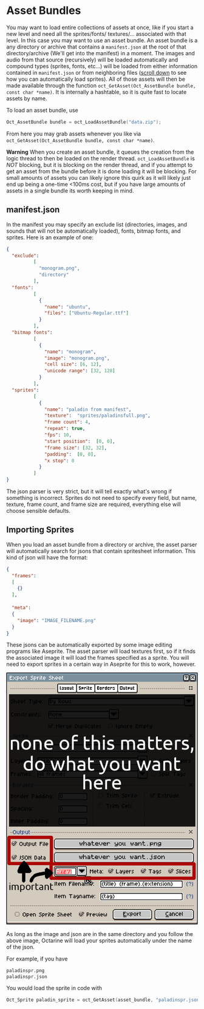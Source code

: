 # Asset Bundles
You may want to load entire collections of assets at once, like if you start a new level and need all the sprites/fonts/
textures/... associated with that level. In this case you may want to use an asset bundle. An asset bundle is a any
directory or archive that contains a `manifest.json` at the root of that directory/archive (We'll get into the manifest)
in a moment. The images and audio from that source (recursively) will be loaded automatically and compound types (sprites,
fonts, etc...) will be loaded from either information contained in `manifest.json` or from neighboring files ([scroll
down](#importing-sprites]) to see how you can automatically load sprites). All of those assets will then be made
available through the function `oct_GetAsset(Oct_AssetBundle bundle, const char *name)`. It is internally a hashtable,
so it is quite fast to locate assets by name.

To load an asset bundle, use

```c
Oct_AssetBundle bundle = oct_LoadAssetBundle("data.zip");
```

From here you may grab assets whenever you like via `oct_GetAsset(Oct_AssetBundle bundle, const char *name)`. 

**Warning** When you create an asset bundle, it queues the creation from the logic thread to then be loaded on the render
thread. `oct_LoadAssetBundle` is *NOT* blocking, but it is blocking on the render thread, and if you attempt to get an
asset from the bundle before it is done loading it will be blocking. For small amounts of assets you can likely ignore
this quirk as it will likely just end up being a one-time <100ms cost, but if you have large amounts of assets in a
single bundle its worth keeping in mind.

## manifest.json
In the manifest you may specify an exclude list (directories, images, and sounds that will not be automatically loaded),
fonts, bitmap fonts, and sprites. Here is an example of one:

```json
{
  "exclude":
          [
            "monogram.png",
            "directory"
          ],
  "fonts":
          [
            {
              "name": "ubuntu",
              "files": ["Ubuntu-Regular.ttf"]
            }
          ],
  "bitmap fonts":
          [
            {
              "name": "monogram",
              "image": "monogram.png",
              "cell size": [6, 12],
              "unicode range": [32, 128]
            }
          ],
  "sprites":
          [
            {
              "name": "paladin from manifest",
              "texture":  "sprites/paladinsfull.png",
              "frame count": 4,
              "repeat": true,
              "fps": 10,
              "start position":  [0, 0],
              "frame size": [32, 32],
              "padding":  [0, 0],
              "x stop": 0
            }
          ]
}
```

The json parser is very strict, but it will tell exactly what's wrong if something is incorrect. Sprites do not need
to specify every field, but name, texture, frame count, and frame size are required, everything else will choose sensible
defaults.

## Importing Sprites
When you load an asset bundle from a directory or archive, the asset parser will automatically search for jsons that
contain spritesheet information. This kind of json will have the format:

```json
{ 
  "frames": 
  [
    {}
  ],
  
  "meta": 
  {
    "image": "IMAGE_FILENAME.png"
  }
}
```

These jsons can be automatically exported by some image editing programs like Aseprite. The asset parser will load 
textures first, so if it finds the associated image it will load the frames specified as a sprite. You will need to 
export sprites in a certain way in Aseprite for this to work, however.

![image](exportanimation.png)

As long as the image and json are in the same directory and you follow the above image, Octarine will load your sprites
automatically under the name of the json.

For example, if you have

    paladinspr.png
    paladinspr.json

You would load the sprite in code with

```c
Oct_Sprite paladin_sprite = oct_GetAsset(asset_bundle, "paladinspr.json");
```
